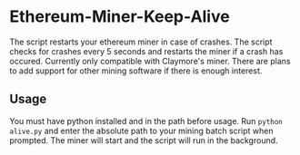 # Ethereum-Miner-Keep-Alive
The script restarts your ethereum miner in case of crashes. The script checks for crashes every 5 seconds and restarts the miner if 
a crash has occured. Currently only compatible with Claymore's miner. There are plans to add support for other mining software if there
is enough interest.

## Usage
You must have python installed and in the path before usage. Run `python alive.py` and enter the absolute path to your mining batch script
when prompted. The miner will start and the script will run in the background.

